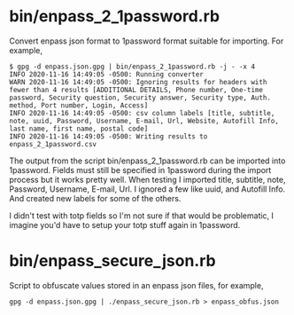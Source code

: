 # bin/enpass_2_1password.rb

Convert enpass json format to 1password format suitable for importing.
For example,

```
$ gpg -d enpass.json.gpg | bin/enpass_2_1password.rb -j - -x 4
INFO 2020-11-16 14:49:05 -0500: Running converter
WARN 2020-11-16 14:49:05 -0500: Ignoring results for headers with fewer than 4 results [ADDITIONAL DETAILS, Phone number, One-time password, Security question, Security answer, Security type, Auth. method, Port number, Login, Access]
INFO 2020-11-16 14:49:05 -0500: csv column labels [title, subtitle, note, uuid, Password, Username, E-mail, Url, Website, Autofill Info, last name, first name, postal code]
INFO 2020-11-16 14:49:05 -0500: Writing results to enpass_2_1password.csv
```

The output from the script bin/enpass_2_1password.rb can be imported into
1password.  Fields must still be specified in 1password during the import
process but it works pretty well.  When testing I imported title, subtitle,
note, Password, Username, E-mail, Url. I ignored a few like uuid, and
Autofill Info.  And created new labels for some of the others.

I didn't test with totp fields so I'm not sure if that would be problematic,
I imagine you'd have to setup your totp stuff again in 1password.

# bin/enpass_secure_json.rb

Script to obfuscate values stored in an enpass json files, for example,

```
gpg -d enpass.json.gpg | ./enpass_secure_json.rb > enpass_obfus.json
```
